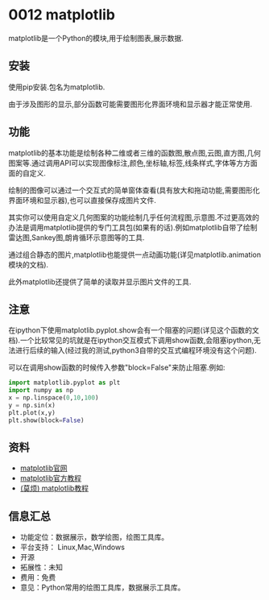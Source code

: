 # 0012 matplotlib

matplotlib是一个Python的模块,用于绘制图表,展示数据.

## 安装

使用pip安装.包名为matplotlib.

由于涉及图形的显示,部分函数可能需要图形化界面环境和显示器才能正常使用.

## 功能

matplotlib的基本功能是绘制各种二维或者三维的函数图,散点图,云图,直方图,几何图案等.通过调用API可以实现图像标注,颜色,坐标轴,标签,线条样式,字体等方方面面的自定义.

绘制的图像可以通过一个交互式的简单窗体查看(具有放大和拖动功能,需要图形化界面环境和显示器),也可以直接保存成图片文件.

其实你可以使用自定义几何图案的功能绘制几乎任何流程图,示意图.不过更高效的办法是调用matplotlib提供的专门工具包(如果有的话).例如matplotlib自带了绘制雷达图,Sankey图,朗肯循环示意图等的工具.

通过组合静态的图片,matplotlib也能提供一点动画功能(详见matplotlib.animation模块的文档).

此外matplotlib还提供了简单的读取并显示图片文件的工具.

## 注意

在ipython下使用matplotlib.pyplot.show会有一个阻塞的问题(详见这个函数的文档).一个比较常见的坑就是在ipython交互模式下调用show函数,会阻塞ipython,无法进行后续的输入(经过我的测试,python3自带的交互式编程环境没有这个问题).

可以在调用show函数的时候传入参数"block=False"来防止阻塞.例如:

```python
import matplotlib.pyplot as plt
import numpy as np
x = np.linspace(0,10,100)
y = np.sin(x)
plt.plot(x,y)
plt.show(block=False)
```

## 资料

* [matplotlib官网](https://matplotlib.org/)
* [matplotlib官方教程](https://matplotlib.org/tutorials/index.html)
* [(莫烦) matplotlib教程](https://morvanzhou.github.io/tutorials/data-manipulation/plt/)

## 信息汇总

* 功能定位：数据展示，数学绘图，绘图工具库。
* 平台支持： Linux,Mac,Windows
* 开源
* 拓展性：未知
* 费用：免费
* 意见：Python常用的绘图工具库，数据展示工具库。
